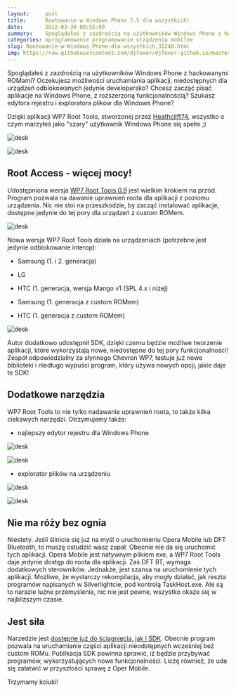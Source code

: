 ```yaml
---
layout:     post
title:      Rootowanie w Windows Phone 7.5 dla wszystkich!
date:       2012-03-30 00:55:00
summary:    Spoglądałeś z zazdrością na użytkowników Windows Phone z hackowanymi ROMami? Oczekujesz możliwości uruchamiania aplikacji, niedostępnych dla urządzeń odblokowanych jedynie developersko? Chcesz zacząć pisać aplikacje na Windows Phone, z rozszerzoną funkcjonalnością? Szukasz edytora rejestru i exploratora plików dla Windows Phone?Dzięki aplikacji WP7 Root Tools, stworzonej przez Heathcliff74,  wszys...
categories: oprogramowanie programowanie urządzenia mobilne
slug: Rootowanie-w-Windows-Phone-dla-wszystkich,31248.html
img: https://raw.githubusercontent.com/djfoxer/djfoxer.github.io/master/_img/2012-3-30-_157_/g_-_-x-_-_-_x20120330003513_0.jpg
---
```




Spoglądałeś z zazdrością na użytkowników Windows Phone z hackowanymi ROMami? Oczekujesz możliwości uruchamiania aplikacji, niedostępnych dla urządzeń odblokowanych jedynie developersko? Chcesz zacząć pisać aplikacje na Windows Phone, z rozszerzoną funkcjonalnością? Szukasz edytora rejestru i exploratora plików dla Windows Phone?

Dzięki aplikacji WP7 Root Tools, stworzonej przez [Heathcliff74](http://www.wp7roottools.com/),  wszystko o czym marzyłeś jako "szary"  użytkownik Windows Phone się spełni ;) 



![desk](https://raw.githubusercontent.com/djfoxer/djfoxer.github.io/master/_img/2012-3-30-_157_/g_-_-x-_-_-_x20120330003513_0.jpg)


![desk](https://raw.githubusercontent.com/djfoxer/djfoxer.github.io/master/_img/2012-3-30-_157_/g_-_-x-_-_-_x20120330003520_0.jpg)





## Root Access - więcej mocy!



Udostępniona wersja [ WP7 Root Tools 0.9](http://www.wp7roottools.com/index.php/downloads)  jest wielkim krokiem na przód. Program pozwala na dawanie uprawnień roota dla aplikacji z poziomu urządzenia. Nic nie stoi na przeszkodzie, by zacząć instalować aplikacje, dostępne jedynie do tej pory dla urządzeń z custom ROMem. 



![desk](https://raw.githubusercontent.com/djfoxer/djfoxer.github.io/master/_img/2012-3-30-_157_/g_-_-x-_-_-_x20120330003525_0.jpg)



Nowa wersja WP7 Root Tools działa na urządzeniach 
(potrzebne jest jedynie odblokowanie interop):




  * Samsung (1. i 2. generacja)

  * LG

  * HTC (1. generacja, wersja Mango v1 (SPL 4.x i niżej)

  * Samsung (1. generacja z custom ROMem)

  * HTC (1. generacja z custom ROMem)





![desk](https://raw.githubusercontent.com/djfoxer/djfoxer.github.io/master/_img/2012-3-30-_157_/g_-_-x-_-_-_x20120330004003_0.jpg)



Autor dodatkowo udostępnił SDK, dzięki czemu będzie możliwe tworzenie aplikacji, które wykorzystają nowe, niedostępne do tej pory funkcjonalności! Zespół odpowiedzialny za słynnego Chevron WP7, testuje już nowe biblioteki i niedługo wypuści program, który używa nowych opcji, jakie daje te SDK!





## Dodatkowe narzędzia



WP7 Root Tools to nie tylko nadawanie uprawnień roota, to także kilka ciekawych narzędzi. Otrzymujemy także:




  * najlepszy edytor rejestru dla Windows Phone





![desk](https://raw.githubusercontent.com/djfoxer/djfoxer.github.io/master/_img/2012-3-30-_157_/g_-_-x-_-_-_x20120330003425_0.jpg)


![desk](https://raw.githubusercontent.com/djfoxer/djfoxer.github.io/master/_img/2012-3-30-_157_/g_-_-x-_-_-_x20120330003439_0.jpg)






  * explorator plików na urządzeniu





![desk](https://raw.githubusercontent.com/djfoxer/djfoxer.github.io/master/_img/2012-3-30-_157_/g_-_-x-_-_-_x20120330003435_0.jpg)


![desk](https://raw.githubusercontent.com/djfoxer/djfoxer.github.io/master/_img/2012-3-30-_157_/g_-_-x-_-_-_x20120330003448_0.jpg)







## Nie ma róży bez ognia


Niestety. Jeśli ślinicie się już na myśl o uruchomieniu Opera Mobile lub DFT Bluetooth, to muszę ostudzić wasz zapał. Obecnie nie da się uruchomić tych aplikacji. Opera Mobile jest natywnym plikiem exe, a WP7 Root Tools daje jedynie dostęp do roota dla aplikacji. Zaś DFT BT, wymaga dodatkowych sterowników. Jednakże, jest szansa na uruchomienie tych aplikacji. Możliwe, że wystarczy rekompilacja, aby mogły działać, jak reszta programów napisanych w Silverlightcie, pod kontrolą TaskHost.exe. Ale są to narazie luźne przemyślenia, nic nie jest pewne, wszystko okaże się w najbliższym czasie. 



## Jest siła


Narzedzie jest [dostępne już do ściągnięcia, jak i SDK](http://www.wp7roottools.com/index.php/downloads).  Obecnie program pozwala na uruchamianie części aplikacji nieodstępnych wcześniej  beż custom ROMu. Publikacja SDK powinna sprawić, iż będzie przybywać programów, wykorzystujących nowe funkcjonalności. Liczę również, że uda się załatwić w przyszłości sprawę z Oper Mobile. 

Trzymamy kciuki! 

